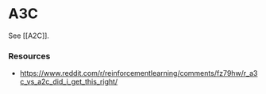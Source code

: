 # A3C

See [[A2C]].

### Resources

- https://www.reddit.com/r/reinforcementlearning/comments/fz79hw/r_a3c_vs_a2c_did_i_get_this_right/
